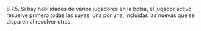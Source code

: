 8.7.5. Si hay habilidades de varios jugadores en la bolsa, el jugador activo resuelve primero todas las suyas, una por una, incluidas las nuevas que se disparen al resolver otras.